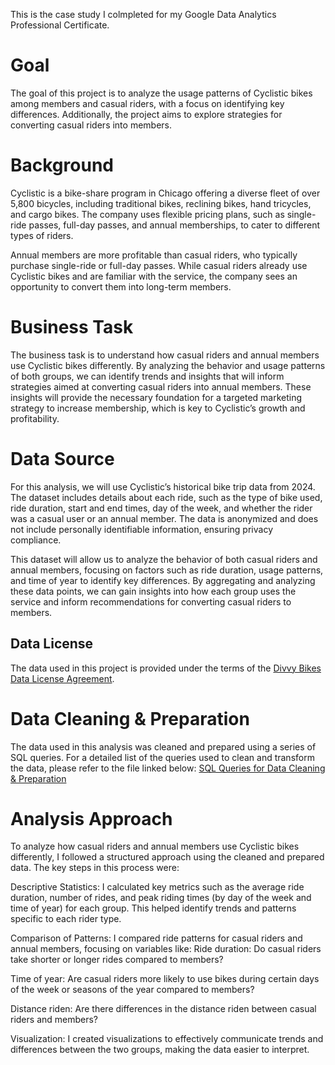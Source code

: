 

This is the case study I colmpleted for my Google Data Analytics Professional Certificate.

# **Goal**
The goal of this project is to analyze the usage patterns of Cyclistic bikes among members and casual riders, with a focus on identifying key differences. Additionally, the project aims to explore strategies for converting casual riders into members.

# **Background**
Cyclistic is a bike-share program in Chicago offering a diverse fleet of over 5,800 bicycles, including traditional bikes, reclining bikes, hand tricycles, and cargo bikes. The company uses flexible pricing plans, such as single-ride passes, full-day passes, and annual memberships, to cater to different types of riders.

Annual members are more profitable than casual riders, who typically purchase single-ride or full-day passes. While casual riders already use Cyclistic bikes and are familiar with the service, the company sees an opportunity to convert them into long-term members.

# **Business Task**
The business task is to understand how casual riders and annual members use Cyclistic bikes differently. By analyzing the behavior and usage patterns of both groups, we can identify trends and insights that will inform strategies aimed at converting casual riders into annual members. These insights will provide the necessary foundation for a targeted marketing strategy to increase membership, which is key to Cyclistic’s growth and profitability.

# **Data Source**
For this analysis, we will use Cyclistic’s historical bike trip data from 2024. The dataset includes details about each ride, such as the type of bike used, ride duration, start and end times, day of the week, and whether the rider was a casual user or an annual member. The data is anonymized and does not include personally identifiable information, ensuring privacy compliance.

This dataset will allow us to analyze the behavior of both casual riders and annual members, focusing on factors such as ride duration, usage patterns, and time of year to identify key differences. By aggregating and analyzing these data points, we can gain insights into how each group uses the service and inform recommendations for converting casual riders to members.

## Data License

The data used in this project is provided under the terms of the [Divvy Bikes Data License Agreement](https://divvybikes.com/data-license-agreement).

# **Data Cleaning & Preparation**
The data used in this analysis was cleaned and prepared using a series of SQL queries. For a detailed list of the queries used to clean and transform the data, please refer to the file linked below:
[SQL Queries for Data Cleaning & Preparation](https://github.com/Data-cat750/analytics-portfolio/blob/main/Cyclistic/SQL)

# **Analysis Approach**
To analyze how casual riders and annual members use Cyclistic bikes differently, I followed a structured approach using the cleaned and prepared data. The key steps in this process were:

Descriptive Statistics: I calculated key metrics such as the average ride duration, number of rides, and peak riding times (by day of the week and time of year) for each group. This helped identify trends and patterns specific to each rider type.

Comparison of Patterns: I compared ride patterns for casual riders and annual members, focusing on variables like:
  Ride duration: Do casual riders take shorter or longer rides compared to members?
  
  Time of year: Are casual riders more likely to use bikes during certain days of the week or seasons of the year compared to members?
  
  Distance riden: Are there differences in the distance riden between casual riders and members?

  Visualization: I created visualizations to effectively communicate trends and differences between the two groups, making the data easier to interpret.

